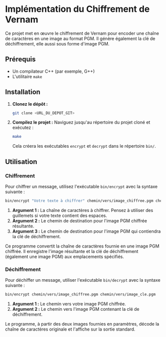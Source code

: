 # Implémentation du Chiffrement de Vernam

Ce projet met en œuvre le chiffrement de Vernam pour encoder une chaîne de caractères en une image au format PGM. Il génère également la clé de déchiffrement, elle aussi sous forme d'image PGM.

## Prérequis

* Un compilateur C++ (par exemple, G++)
* L'utilitaire `make`

## Installation

1.  **Clonez le dépôt :**
    ```bash
    git clone <URL_DU_DEPOT_GIT>
    ```
2.  **Compilez le projet :**
    Naviguez jusqu'au répertoire du projet cloné et exécutez :
    ```bash
    make
    ```
    Cela créera les exécutables `encrypt` et `decrypt` dans le répertoire `bin/`.
    
## Utilisation

### Chiffrement

Pour chiffrer un message, utilisez l'exécutable `bin/encrypt` avec la syntaxe suivante :

```bash
bin/encrypt "Votre texte à chiffrer" chemin/vers/image_chiffree.pgm chemin/vers/image_cle.pgm
```
1. **Argument 1 :** La chaîne de caractères à chiffrer. Pensez à utiliser des guillemets si votre texte contient des espaces.
2. **Argument 2 :** Le chemin de destination pour l'image PGM chiffrée résultante.
3. **Argument 3 :** Le chemin de destination pour l'image PGM qui contiendra la clé de déchiffrement.

Ce programme convertit la chaîne de caractères fournie en une image PGM chiffrée. Il enregistre l'image résultante et la clé de déchiffrement (également une image PGM) aux emplacements spécifiés.

### Déchiffrement

Pour déchiffer un message, utiliser l'exécutable `bin/decrypt` avec la syntaxe suivante :

```bash
bin/encrypt chemin/vers/image_chiffree.pgm chemin/vers/image_cle.pgm
```

1. **Argument 1 :** Le chemin vers votre image PGM chiffrée.
2. **Argument 2 :** Le chemin vers l'image PGM contenant la clé de déchiffrement.

Le programme, à partir des deux images fournies en paramètres, décode la chaîne de caractères originale et l'affiche sur la sortie standard.